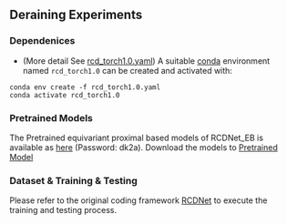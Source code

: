 ## Deraining Experiments



### Dependenices
* (More detail See [rcd_torch1.0.yaml](rcd_torch1.0.yaml))
A suitable [conda](https://conda.io/) environment named `rcd_torch1.0` can be created and activated with:

```
conda env create -f rcd_torch1.0.yaml
conda activate rcd_torch1.0
```

### Pretrained Models
The Pretrained equivariant proximal based models of RCDNet_EB is available as [here](https://pan.baidu.com/s/1-gb8gvb9Z_QwpQI_0CR5Bw) (Password: dk2a). Download the models to [Pretrained Model](./Pretrained%20Model/)

### Dataset & Training & Testing
Please refer to the original coding framework [RCDNet](https://github.com/hongwang01/RCDNet) to execute the training and testing process.